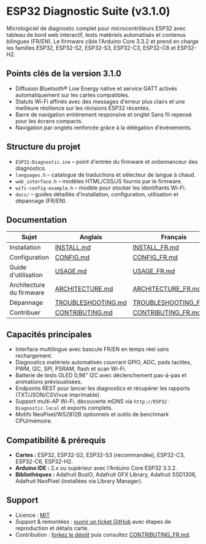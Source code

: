 # ESP32 Diagnostic Suite (v3.1.0)

Micrologiciel de diagnostic complet pour microcontrôleurs ESP32 avec tableau de bord web interactif, tests matériels automatisés et contenus bilingues (FR/EN). Le firmware cible l'Arduino Core 3.3.2 et prend en charge les familles ESP32, ESP32-S2, ESP32-S3, ESP32-C3, ESP32-C6 et ESP32-H2.

## Points clés de la version 3.1.0
- Diffusion Bluetooth® Low Energy native et service GATT activés automatiquement sur les cartes compatibles.
- Statuts Wi-Fi affinés avec des messages d'erreur plus clairs et une meilleure résilience sur les révisions ESP32 récentes.
- Barre de navigation entièrement responsive et onglet Sans fil repensé pour les écrans compacts.
- Navigation par onglets renforcée grâce à la délégation d'événements.

## Structure du projet
- `ESP32-Diagnostic.ino` – point d'entrée du firmware et ordonnanceur des diagnostics.
- `languages.h` – catalogue de traductions et sélecteur de langue à chaud.
- `web_interface.h` – modèles HTML/CSS/JS fournis par le firmware.
- `wifi-config-example.h` – modèle pour stocker les identifiants Wi-Fi.
- `docs/` – guides détaillés d'installation, configuration, utilisation et dépannage (FR/EN).

## Documentation
| Sujet | Anglais | Français |
|-------|---------|----------|
| Installation | [INSTALL.md](docs/INSTALL.md) | [INSTALL_FR.md](docs/INSTALL_FR.md) |
| Configuration | [CONFIG.md](docs/CONFIG.md) | [CONFIG_FR.md](docs/CONFIG_FR.md) |
| Guide d'utilisation | [USAGE.md](docs/USAGE.md) | [USAGE_FR.md](docs/USAGE_FR.md) |
| Architecture du firmware | [ARCHITECTURE.md](docs/ARCHITECTURE.md) | [ARCHITECTURE_FR.md](docs/ARCHITECTURE_FR.md) |
| Dépannage | [TROUBLESHOOTING.md](docs/TROUBLESHOOTING.md) | [TROUBLESHOOTING_FR.md](docs/TROUBLESHOOTING_FR.md) |
| Contribuer | [CONTRIBUTING.md](CONTRIBUTING.md) | [CONTRIBUTING_FR.md](CONTRIBUTING_FR.md) |

## Capacités principales
- Interface multilingue avec bascule FR/EN en temps réel sans rechargement.
- Diagnostics matériels automatisés couvrant GPIO, ADC, pads tactiles, PWM, I2C, SPI, PSRAM, flash et scan Wi-Fi.
- Batterie de tests OLED 0,96" I2C avec déclenchement pas-à-pas et animations prévisualisées.
- Endpoints REST pour lancer les diagnostics et récupérer les rapports (TXT/JSON/CSV/vue imprimable).
- Support multi-AP Wi-Fi, découverte mDNS via `http://ESP32-Diagnostic.local` et exports complets.
- Motifs NeoPixel/WS2812B optionnels et outils de benchmark CPU/mémoire.

## Compatibilité & prérequis
- **Cartes :** ESP32, ESP32-S2, ESP32-S3 (recommandée), ESP32-C3, ESP32-C6, ESP32-H2.
- **Arduino IDE :** 2.x ou supérieur avec l'Arduino Core ESP32 3.3.2.
- **Bibliothèques :** Adafruit BusIO, Adafruit GFX Library, Adafruit SSD1306, Adafruit NeoPixel (installées via Library Manager).

## Support
- Licence : [MIT](LICENSE)
- Support & remontées : [ouvrir un ticket GitHub](https://github.com/ESP32-Diagnostic/ESP32-Diagnostic/issues/new/choose) avec étapes de reproduction et détails carte.
- Contribution : [forkez le dépôt](https://github.com/ESP32-Diagnostic/ESP32-Diagnostic/fork) puis consultez [CONTRIBUTING_FR.md](CONTRIBUTING_FR.md).
